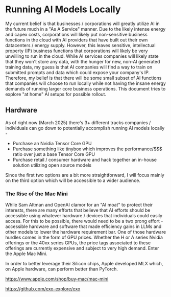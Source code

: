 # Running AI Models Locally

My current belief is that businesses / corporations will greatly utilize AI in the future much in a "As A Service" manner. Due to the likely intense energy and capex costs, corporations will likely put non-sensitive business functions in the cloud with AI providers that have built out their own datacenters / energy supply. However, this leaves sensitive, intellectual property (IP) business functions that corporations will likely be very unwilling to run in the cloud. While AI services companies will likely state that they won't store any data, with the hunger for new, non-AI generated training data, my guess is that AI companies will find a way to train on submitted prompts and data which could expose your company's IP. Therefore, my belief is that there will be some small subset of AI functions that companies will choose to run locally while not having the insane energy demands of running larger core business operations. This document tries to explore "at home" AI setups for possible rollout.

## Hardware

As of right now (March 2025) there's 3+ different tracks companies / individuals can go down to potentially accomplish running AI models locally - 
* Purchase an Nvidia Tensor Core GPU
* Purchase something like tinybox which improves the performance/$$$ ratio over just a base Tensor Core GPU
* Purchase retail / consumer hardware and hack together an in-house solution utilizing open source models

Since the first two options are a bit more straightforward, I will focus mainly on the third option which will be accessible to a wider audience.

### The Rise of the Mac Mini

While Sam Altman and OpenAI clamor for an "AI moat" to protect their interests, there are many efforts that believe that AI efforts should be accessible using whatever hardware / devices that individuals could easily access. For this to be possible, there would need to be a two prong effort - accessible hardware and software that made efficiency gains in LLMs and other models to lower the hardware requirement bar. One of those hardware hurdles comes in the form of GPU prices. Whether the H or A series Nvidia offerings or the 40xx series GPUs, the price tags associated to these offerings are currently expensive and subject to very high demand. Enter the Apple Mac Mini.<br />

In order to better leverage their Silicon chips, Apple developed MLX which, on Apple hardware, can perform better than PyTorch. 

https://www.apple.com/shop/buy-mac/mac-mini

https://github.com/exo-explore/exo
